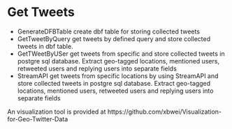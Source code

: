 <h1>Get Tweets</h1>

<ul>
<li>GenerateDFBTable create dbf table for storing collected tweets</li>
<li>GetTweetByQuery get tweets by defined query and store collected tweets in dbf table.</li>
<li>GetTWeetByUSer get tweets from specific and store collected tweets in  postgre sql database. Extract geo-tagged locations, mentioned users, retweeted users and replying users into separate fields</li>
<li>StreamAPI get tweets from specific locations by using StreamAPI and store collected tweets in  postgre sql database. Extract geo-tagged locations, mentioned users, retweeted users and replying users into separate fields</li>
</ul>
An visualization tool is provided at https://github.com/xbwei/Visualization-for-Geo-Twitter-Data

